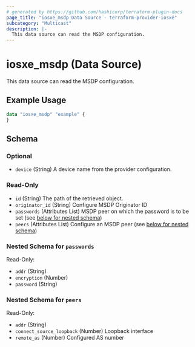 ```yaml
---
# generated by https://github.com/hashicorp/terraform-plugin-docs
page_title: "iosxe_msdp Data Source - terraform-provider-iosxe"
subcategory: "Multicast"
description: |-
  This data source can read the MSDP configuration.
---
```


# iosxe_msdp (Data Source)

This data source can read the MSDP configuration.

## Example Usage

```terraform
data "iosxe_msdp" "example" {
}
```

<!-- schema generated by tfplugindocs -->
## Schema

### Optional

- `device` (String) A device name from the provider configuration.

### Read-Only

- `id` (String) The path of the retrieved object.
- `originator_id` (String) Configure MSDP Originator ID
- `passwords` (Attributes List) MSDP peer on which the password is to be set (see [below for nested schema](#nestedatt--passwords))
- `peers` (Attributes List) Configure an MSDP peer (see [below for nested schema](#nestedatt--peers))

<a id="nestedatt--passwords"></a>
### Nested Schema for `passwords`

Read-Only:

- `addr` (String)
- `encryption` (Number)
- `password` (String)


<a id="nestedatt--peers"></a>
### Nested Schema for `peers`

Read-Only:

- `addr` (String)
- `connect_source_loopback` (Number) Loopback interface
- `remote_as` (Number) Configured AS number


